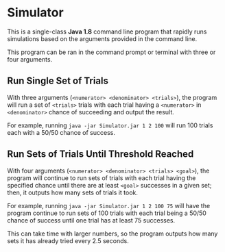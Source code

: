 # Simulator
This is a single-class **Java 1.8** command line program that rapidly runs simulations based on the arguments provided in the command line.

This program can be ran in the command prompt or terminal with three or four arguments.

## Run Single Set of Trials
With three arguments (`<numerator> <denominator> <trials>`), the program will run a set of `<trials>` trials with each trial having a `<numerator>` in `<denominator>` chance of succeeding and output the result.

For example, running `java -jar Simulator.jar 1 2 100` will run 100 trials each with a 50/50 chance of success.

## Run Sets of Trials Until Threshold Reached
With four arguments (`<numerator> <denominator> <trials> <goal>`), the program will continue to run sets of trials with each trial having the specified chance until there are at least `<goal>` successes in a given set;  then, it outputs how many sets of trials it took.

For example, running `java -jar Simulator.jar 1 2 100 75` will have the program continue to run sets of 100 trials with each trial being a 50/50 chance of success until one trial has at least 75 successes.

This can take time with larger numbers, so the program outputs how many sets it has already tried every 2.5 seconds.
